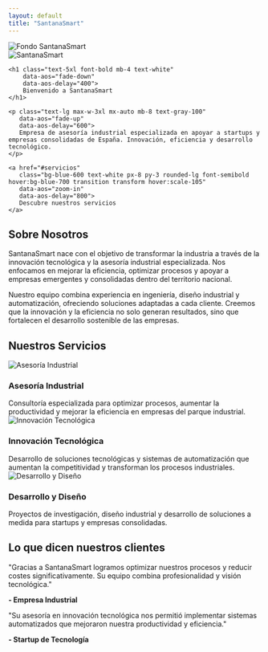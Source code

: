 ```yaml
---
layout: default
title: "SantanaSmart"
---
```


<!-- Hero Section -->
<section class="relative bg-gray-100 text-center py-32 overflow-hidden" data-aos="fade-up">
  <!-- Imagen de fondo con opacidad -->
  <div class="absolute inset-0">
    <img src="{{ site.baseurl }}/assets/images/fondo.jpg" 
         alt="Fondo SantanaSmart"
         class="w-full h-full object-cover opacity-30">
  </div>

  <!-- Overlay para oscurecer un poco (opcional) -->
  <div class="absolute inset-0 bg-black opacity-20"></div>

  <!-- Contenido encima -->
  <div class="relative z-10">
    <img src="{{ site.baseurl }}/assets/images/logo.jpg" 
         alt="SantanaSmart" 
         class="mx-auto mb-6 w-40" 
         data-aos="zoom-in" 
         data-aos-delay="200">

    <h1 class="text-5xl font-bold mb-4 text-white" 
        data-aos="fade-down" 
        data-aos-delay="400">
        Bienvenido a SantanaSmart
    </h1>

    <p class="text-lg max-w-3xl mx-auto mb-8 text-gray-100" 
       data-aos="fade-up" 
       data-aos-delay="600">
       Empresa de asesoría industrial especializada en apoyar a startups y empresas consolidadas de España. Innovación, eficiencia y desarrollo tecnológico.
    </p>

    <a href="#servicios" 
       class="bg-blue-600 text-white px-8 py-3 rounded-lg font-semibold hover:bg-blue-700 transition transform hover:scale-105" 
       data-aos="zoom-in" 
       data-aos-delay="800">
       Descubre nuestros servicios
    </a>
  </div>
</section>


<!-- Sobre Nosotros -->
<section id="sobre-nosotros" class="py-32 bg-white" data-aos="fade-up">
<div class="max-w-5xl mx-auto px-6 text-center">
  <h2 class="text-4xl font-bold mb-12">Sobre Nosotros</h2>
  <p class="text-lg mb-6">
    SantanaSmart nace con el objetivo de transformar la industria a través de la innovación tecnológica y la asesoría industrial especializada. Nos enfocamos en mejorar la eficiencia, optimizar procesos y apoyar a empresas emergentes y consolidadas dentro del territorio nacional.
  </p>
  <p class="text-lg">
    Nuestro equipo combina experiencia en ingeniería, diseño industrial y automatización, ofreciendo soluciones adaptadas a cada cliente. Creemos que la innovación y la eficiencia no solo generan resultados, sino que fortalecen el desarrollo sostenible de las empresas.
  </p>
</div>
</section>

<!-- Servicios -->
<section id="servicios" class="py-32 bg-gray-50">
<div class="max-w-6xl mx-auto px-6 text-center">
  <h2 class="text-4xl font-bold mb-16" data-aos="fade-up">Nuestros Servicios</h2>
  <div class="grid md:grid-cols-3 gap-12">
    
<div class="w-full sm:w-80 md:w-96 lg:w-[500px] bg-white rounded-xl shadow-lg overflow-hidden hover:shadow-2xl transition transform hover:scale-105" data-aos="fade-right">
  <img src="{{ site.baseurl }}/assets/images/asesoria.jpg" alt="Asesoría Industrial" class="w-full h-48 object-cover">
  <div class="p-6 text-left">
    <h3 class="text-2xl font-semibold mb-3">Asesoría Industrial</h3>
    Consultoría especializada para optimizar procesos, aumentar la productividad y mejorar la eficiencia en empresas del parque industrial.
  </div>
</div>

<div class="w-full sm:w-80 md:w-96 lg:w-[500px] bg-white rounded-xl shadow-lg overflow-hidden hover:shadow-2xl transition transform hover:scale-105" data-aos="fade-up">
  <img src="{{ site.baseurl }}/assets/images/innovacion.jpg" alt="Innovación Tecnológica" class="w-full h-48 object-cover">
  <div class="p-6 text-left">
    <h3 class="text-2xl font-semibold mb-3">Innovación Tecnológica</h3>
    Desarrollo de soluciones tecnológicas y sistemas de automatización que aumentan la competitividad y transforman los procesos industriales.
  </div>
</div>

<div class="w-full sm:w-80 md:w-96 lg:w-[500px] bg-white rounded-xl shadow-lg overflow-hidden hover:shadow-2xl transition transform hover:scale-105" data-aos="fade-left">
  <img src="{{ site.baseurl }}/assets/images/desarrollo.jpg" alt="Desarrollo y Diseño" class="w-full h-48 object-cover">
  <div class="p-6 text-left">
    <h3 class="text-2xl font-semibold mb-3">Desarrollo y Diseño</h3>
    Proyectos de investigación, diseño industrial y desarrollo de soluciones a medida para startups y empresas consolidadas.
  </div>
</div>


  </div>
</div>
</section>

<!-- Testimonios -->
<section class="py-32 bg-white">
<div class="max-w-4xl mx-auto px-6 text-center">
  <h2 class="text-4xl font-bold mb-16" data-aos="fade-up">Lo que dicen nuestros clientes</h2>
  <div class="space-y-10">
    <div class="bg-gray-100 p-8 rounded-xl shadow" data-aos="fade-right">
      <p class="mb-4">"Gracias a SantanaSmart logramos optimizar nuestros procesos y reducir costes significativamente. Su equipo combina profesionalidad y visión tecnológica."</p>
      <strong>- Empresa Industrial</strong>
    </div>
    <div class="bg-gray-100 p-8 rounded-xl shadow" data-aos="fade-left">
      <p class="mb-4">"Su asesoría en innovación tecnológica nos permitió implementar sistemas automatizados que mejoraron nuestra productividad y eficiencia."</p>
      <strong>- Startup de Tecnología</strong>
    </div>
  </div>
</div>
</section>

<!-- Footer -->









